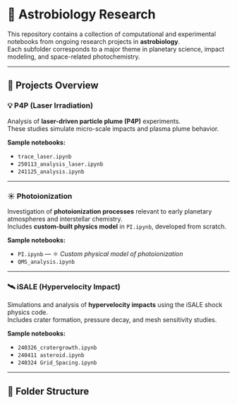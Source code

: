 # 🌌 Astrobiology Research

This repository contains a collection of computational and experimental notebooks from ongoing research projects in **astrobiology**.  
Each subfolder corresponds to a major theme in planetary science, impact modeling, and space-related photochemistry.

---

## 🔬 Projects Overview

### 💡 P4P (Laser Irradiation)

Analysis of **laser-driven particle plume (P4P)** experiments.  
These studies simulate micro-scale impacts and plasma plume behavior.

**Sample notebooks:**
- `trace_laser.ipynb`
- `250113_analysis_laser.ipynb`
- `241125_analysis.ipynb`

---

### ☀️ Photoionization

Investigation of **photoionization processes** relevant to early planetary atmospheres and interstellar chemistry.  
Includes **custom-built physics model** in `PI.ipynb`, developed from scratch.

**Sample notebooks:**
- `PI.ipynb` — ⚛️ *Custom physical model of photoionization*
- `QMS_analysis.ipynb`

---

### 🛰 iSALE (Hypervelocity Impact)

Simulations and analysis of **hypervelocity impacts** using the iSALE shock physics code.  
Includes crater formation, pressure decay, and mesh sensitivity studies.

**Sample notebooks:**
- `240326_cratergrowth.ipynb`
- `240411 asteroid.ipynb`
- `240324 Grid_Spacing.ipynb`

---

## 📁 Folder Structure

